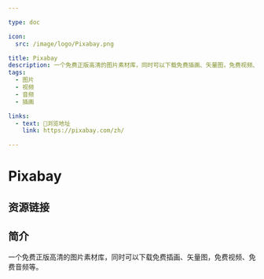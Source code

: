 ```yaml
---

type: doc

icon:
  src: /image/logo/Pixabay.png

title: Pixabay
description: 一个免费正版高清的图片素材库，同时可以下载免费插画、矢量图，免费视频、免费音频等。
tags:
  - 图片
  - 视频
  - 音频
  - 插画

links:
  - text: 🧰浏览地址
    link: https://pixabay.com/zh/

---
```


<ShowLogo />

# Pixabay

<ShowTags />

<ShowBreadcrumb />

## 资源链接

<ShowLinks />

## 简介

一个免费正版高清的图片素材库，同时可以下载免费插画、矢量图，免费视频、免费音频等。
